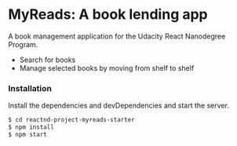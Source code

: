 # MyReads: A book lending app


A book management application for the Udacity React Nanodegree Program.

  - Search for books
  - Manage selected books by moving from shelf to shelf

### Installation

Install the dependencies and devDependencies and start the server.

```sh
$ cd reactnd-project-myreads-starter
$ npm install
$ npm start
```
 
